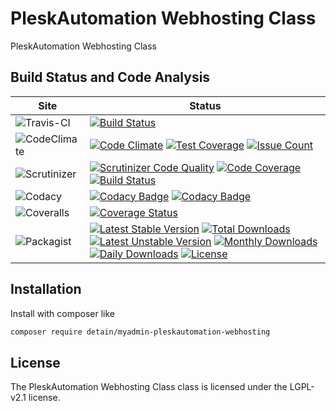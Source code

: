 # PleskAutomation Webhosting Class

PleskAutomation Webhosting Class

## Build Status and Code Analysis

Site          | Status
--------------|---------------------------
![Travis-CI](http://i.is.cc/storage/GYd75qN.png "Travis-CI")     | [![Build Status](https://travis-ci.org/detain/myadmin-pleskautomation-webhosting.svg?branch=master)](https://travis-ci.org/detain/myadmin-pleskautomation-webhosting)
![CodeClimate](http://i.is.cc/storage/GYlageh.png "CodeClimate")  | [![Code Climate](https://codeclimate.com/github/detain/myadmin-pleskautomation-webhosting/badges/gpa.svg)](https://codeclimate.com/github/detain/myadmin-pleskautomation-webhosting) [![Test Coverage](https://codeclimate.com/github/detain/myadmin-pleskautomation-webhosting/badges/coverage.svg)](https://codeclimate.com/github/detain/myadmin-pleskautomation-webhosting/coverage) [![Issue Count](https://codeclimate.com/github/detain/myadmin-pleskautomation-webhosting/badges/issue_count.svg)](https://codeclimate.com/github/detain/myadmin-pleskautomation-webhosting)
![Scrutinizer](http://i.is.cc/storage/GYeUnux.png "Scrutinizer")   | [![Scrutinizer Code Quality](https://scrutinizer-ci.com/g/myadmin-plugins/pleskautomation-webhosting/badges/quality-score.png?b=master)](https://scrutinizer-ci.com/g/myadmin-plugins/pleskautomation-webhosting/?branch=master) [![Code Coverage](https://scrutinizer-ci.com/g/myadmin-plugins/pleskautomation-webhosting/badges/coverage.png?b=master)](https://scrutinizer-ci.com/g/myadmin-plugins/pleskautomation-webhosting/?branch=master) [![Build Status](https://scrutinizer-ci.com/g/myadmin-plugins/pleskautomation-webhosting/badges/build.png?b=master)](https://scrutinizer-ci.com/g/myadmin-plugins/pleskautomation-webhosting/build-status/master)
![Codacy](http://i.is.cc/storage/GYi66Cx.png "Codacy")        | [![Codacy Badge](https://api.codacy.com/project/badge/Grade/226251fc068f4fd5b4b4ef9a40011d06)](https://www.codacy.com/app/detain/myadmin-pleskautomation-webhosting) [![Codacy Badge](https://api.codacy.com/project/badge/Coverage/25fa74eb74c947bf969602fcfe87e349)](https://www.codacy.com/app/detain/myadmin-pleskautomation-webhosting?utm_source=github.com&utm_medium=referral&utm_content=detain/myadmin-pleskautomation-webhosting&utm_campaign=Badge_Coverage)
![Coveralls](http://i.is.cc/storage/GYjNSim.png "Coveralls")    | [![Coverage Status](https://coveralls.io/repos/github/detain/db_abstraction/badge.svg?branch=master)](https://coveralls.io/github/detain/myadmin-pleskautomation-webhosting?branch=master)
![Packagist](http://i.is.cc/storage/GYacBEX.png "Packagist")     | [![Latest Stable Version](https://poser.pugx.org/detain/myadmin-pleskautomation-webhosting/version)](https://packagist.org/packages/detain/myadmin-pleskautomation-webhosting) [![Total Downloads](https://poser.pugx.org/detain/myadmin-pleskautomation-webhosting/downloads)](https://packagist.org/packages/detain/myadmin-pleskautomation-webhosting) [![Latest Unstable Version](https://poser.pugx.org/detain/myadmin-pleskautomation-webhosting/v/unstable)](//packagist.org/packages/detain/myadmin-pleskautomation-webhosting) [![Monthly Downloads](https://poser.pugx.org/detain/myadmin-pleskautomation-webhosting/d/monthly)](https://packagist.org/packages/detain/myadmin-pleskautomation-webhosting) [![Daily Downloads](https://poser.pugx.org/detain/myadmin-pleskautomation-webhosting/d/daily)](https://packagist.org/packages/detain/myadmin-pleskautomation-webhosting) [![License](https://poser.pugx.org/detain/myadmin-pleskautomation-webhosting/license)](https://packagist.org/packages/detain/myadmin-pleskautomation-webhosting)


## Installation

Install with composer like

```sh
composer require detain/myadmin-pleskautomation-webhosting
```

## License

The PleskAutomation Webhosting Class class is licensed under the LGPL-v2.1 license.

